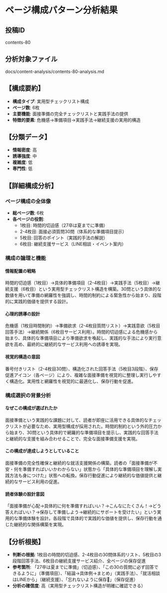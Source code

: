 # ページ構成パターン分析結果

## 投稿ID
contents-80

## 分析対象ファイル
docs/content-analysis/contents-80-analysis.md

## 【構成要約】
- **構成タイプ**: 実用型チェックリスト構成
- **ページ数**: 6枚
- **主要機能**: 面接準備の完全チェックリストと実践手法の提供
- **特徴的要素**: 危機感→準備項目→実践手法→継続支援の実用的構造

## 【分類データ】
- **情報密度**: 高
- **誘導強度**: 中
- **複雑度**: 低
- **専門性**: 低

## 【詳細構成分析】

### ページ構成の全体像
- **総ページ数**: 6枚
- **各ページの役割**:
  - 1枚目: 時間的切迫感（27卒は夏までに準備）
  - 2-4枚目: 面接必須質問30問（体系的な準備項目提示）
  - 5枚目: 回答のポイント（実践的手法の解説）
  - 6枚目: 継続支援サービス（LINE相談・イベント案内）

### 構成の論理と機能

#### 情報配置の戦略
時間的切迫感（1枚目）→具体的準備項目（2-4枚目）→実践手法（5枚目）→継続支援（6枚目）という実用型チェックリスト構造を構築。30問という具体的な数値を用いて準備の網羅性を強調し、時間的制約による緊急性から始まり、段階的に実践的価値を提供する設計。

#### 心理的誘導の設計
危機感（1枚目時間制約）→準備欲求（2-4枚目質問リスト）→実践意欲（5枚目回答手法）→継続関係（6枚目サービス利用）。時間的切迫感による危機感から始まり、具体的な準備項目により準備欲求を喚起し、実践的な手法により実行意欲を高め、最終的に継続的なサービス利用への誘導を実現。

#### 視覚的構造の意図
番号付きリスト（2-4枚目30問）、構造化された回答手法（5枚目3段階）、保存促進アイコン（各ページ）により、複雑な面接準備を視覚的に整理し実行しやすく構造化。実用性と網羅性を視覚的に最適化し、保存行動を促進。

### 構成選択の背景分析

#### なぜこの構成が選ばれたか
面接準備という実践的な課題に対して、読者が即座に活用できる具体的なチェックリストが必要なため、実用型構成が採用された。時間的制約という外的圧力から始まり、30問という具体的で網羅的な準備項目を提示し、実践的な回答手法と継続的な支援を組み合わせることで、完全な面接準備支援を実現。

#### この構成が達成しようとしていること
面接準備の完全性確保と継続的な就活支援関係の構築。読者の「面接準備が不安・何を準備すればいいかわからない」状態から「具体的な準備項目を理解し実践方法も身につけた」状態への転換。保存行動促進により継続的な価値提供と継続的なサービス利用の促進。

#### 読者体験の設計意図
「面接準備が心配→具体的に何を準備すればいい？→こんなにたくさん！→どう答えればいい？→保存して準備しよう→継続的にサポートを受けたい」という実用的な準備体験を設計。各段階で具体的で実践的な価値を提供し、保存行動を通じた継続的な関係構築を実現。

## 【分析根拠】
- **判断の根拠**: 1枚目の時間的切迫感、2-4枚目の30問体系的リスト、5枚目の3段階回答手法、6枚目の継続支援サービス紹介、全ページの保存促進
- **参考箇所**: 「27卒は夏までに準備」（切迫感）、「この30の質問に必ず回答できるように」（準備項目）、「結論→具体例→まとめ」（実践手法）、「就活相談はLINEから」（継続支援）、「忘れないように保存📌」（保存促進）
- **分析の確信度**: 高（実用型チェックリスト構造が明確に確認できる）